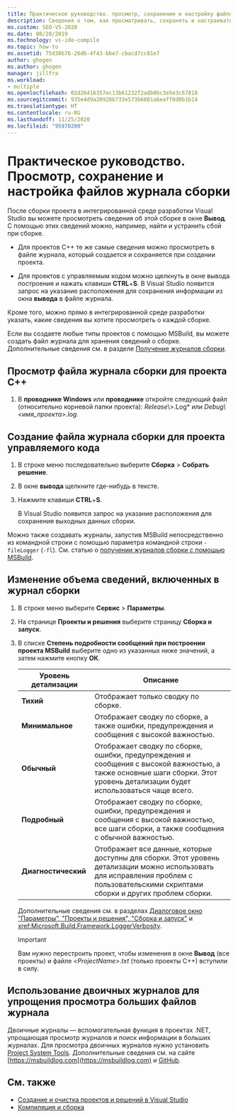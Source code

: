 ```yaml
---
title: Практическое руководство. просмотр, сохранение и настройку файлов журнала сборки | Документация Майкрософт
description: Сведения о том, как просматривать, сохранять и настраивать файлы журнала сборки. Эти файлы содержат полезные сведения для таких задач, как устранение неполадок при сборке.
ms.custom: SEO-VS-2020
ms.date: 08/28/2019
ms.technology: vs-ide-compile
ms.topic: how-to
ms.assetid: 75d38b76-26d6-4f43-bbe7-cbacd7cc81e7
author: ghogen
ms.author: ghogen
manager: jillfra
ms.workload:
- multiple
ms.openlocfilehash: 02d26416357ec13b61232f2adb0bc3e5e3c67818
ms.sourcegitcommit: 935e4d9a20928b733e573b6801a6eaff0d0b1b14
ms.translationtype: HT
ms.contentlocale: ru-RU
ms.lasthandoff: 11/25/2020
ms.locfileid: "95970200"
---
```

# <a name="how-to-view-save-and-configure-build-log-files"></a>Практическое руководство. Просмотр, сохранение и настройка файлов журнала сборки

После сборки проекта в интегрированной среде разработки Visual Studio вы можете просмотреть сведения об этой сборке в окне **Вывод**. С помощью этих сведений можно, например, найти и устранить сбой при сборке.

- Для проектов C++ те же самые сведения можно просмотреть в файле журнала, который создается и сохраняется при создании проекта. 

- Для проектов с управляемым кодом можно щелкнуть в окне вывода построения и нажать клавиши **CTRL**+**S**. В Visual Studio появится запрос на указание расположения для сохранения информации из окна **вывода** в файле журнала.

Кроме того, можно прямо в интегрированной среде разработки указать, какие сведения вы хотите просмотреть о каждой сборке.

Если вы создаете любые типы проектов с помощью MSBuild, вы можете создать файл журнала для хранения сведений о сборке. Дополнительные сведения см. в разделе [Получение журналов сборки](../msbuild/obtaining-build-logs-with-msbuild.md).

## <a name="to-view-the-build-log-file-for-a-c-project"></a>Просмотр файла журнала сборки для проекта C++

1. В **проводнике Windows** или **проводнике** откройте следующий файл (относительно корневой папки проекта): *Release*\\<ProjectName>\>.Log* или *Debug\\<имя_проекта\>.log*.

## <a name="to-create-a-build-log-file-for-a-managed-code-project"></a>Создание файла журнала сборки для проекта управляемого кода

1. В строке меню последовательно выберите **Сборка** > **Собрать решение**.

2. В окне **вывода** щелкните где-нибудь в тексте.

3. Нажмите клавиши **CTRL**+**S**.

   В Visual Studio появится запрос на указание расположения для сохранения выходных данных сборки.

Можно также создавать журналы, запустив MSBuild непосредственно из командной строки с помощью параметра командной строки `-fileLogger` (`-fl`). См. статью о [получении журналов сборки с помощью MSBuild](../msbuild/obtaining-build-logs-with-msbuild.md).

## <a name="to-change-the-amount-of-information-included-in-the-build-log"></a>Изменение объема сведений, включенных в журнал сборки

1. В строке меню выберите **Сервис** > **Параметры**.

2. На странице **Проекты и решения** выберите страницу **Сборка и запуск**.

3. В списке **Степень подробности сообщений при построении проекта MSBuild** выберите одно из указанных ниже значений, а затем нажмите кнопку **ОК**.

    |Уровень детализации|Описание|
    | - |-----------------|
    |**Тихий**|Отображает только сводку по сборке.|
    |**Минимальное**|Отображает сводку по сборке, а также ошибки, предупреждения и сообщения с высокой важностью.|
    |**Обычный**|Отображает сводку по сборке, ошибки, предупреждения и сообщения с высокой важностью, а также основные шаги сборки. Этот уровень детализации будет использоваться чаще всего.|
    |**Подробный**|Отображает сводку по сборке, ошибки, предупреждения и сообщения с высокой важностью, все шаги сборки, а также сообщения с обычной важностью.|
    |**Диагностический**|Отображает все данные, которые доступны для сборки. Этот уровень детализации можно использовать для исправления проблем с пользовательскими скриптами сборки и других проблем сборки.|

     Дополнительные сведения см. в разделах [Диалоговое окно "Параметры", "Проекты и решения", "Сборка и запуск"](../ide/reference/options-dialog-box-projects-and-solutions-build-and-run.md) и <xref:Microsoft.Build.Framework.LoggerVerbosity>.

    > [!IMPORTANT]
    > Вам нужно перестроить проект, чтобы изменения в окне **Вывод** (все проекты) и файле *\<ProjectName>.txt* (только проекты C++) вступили в силу.

## <a name="use-binary-logs-to-make-it-easier-to-browse-large-log-files"></a>Использование двоичных журналов для упрощения просмотра больших файлов журнала

Двоичные журналы — вспомогательная функция в проектах .NET, упрощающая просмотр журналов и поиск информации в больших журналах. Для просмотра двоичных журналов нужно установить [Project System Tools](https://marketplace.visualstudio.com/items?itemName=VisualStudioProductTeam.ProjectSystemTools). Дополнительные сведения см. на сайте [https://msbuildlog.com](https://msbuildlog.com) и [GitHub](https://github.com/microsoft/msbuild/blob/master/documentation/wiki/Binary-Log.md).

## <a name="see-also"></a>См. также

- [Создание и очистка проектов и решений в Visual Studio](../ide/building-and-cleaning-projects-and-solutions-in-visual-studio.md)
- [Компиляция и сборка](../ide/compiling-and-building-in-visual-studio.md)
